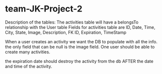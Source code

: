 # team-JK-Project-2

Description of the tables:
The activities table will have a belongsTo relationship with the User table
Fields for activities table are ID, Date, Time, City, State, Image, Description, FK ID, Expiration, TimeStamp

When a user creates an activity we want the DB to populate with all the info. the only field that can be null is the image field. One user should be able to create many activities.

the expiration date should destroy the activity from the db AFTER the date and time of the activity. 